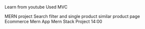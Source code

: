 Learn from youtube
Used MVC

MERN project
Search filter and single product similar product page Ecommerce Mern App Mern Stack Project 14:00
